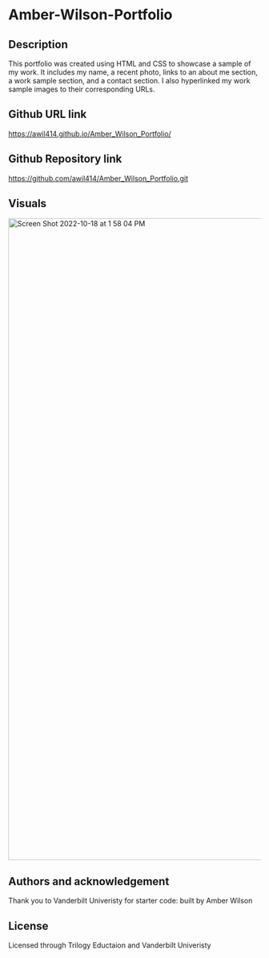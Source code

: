 # Amber-Wilson-Portfolio

## Description
This portfolio was created using HTML and CSS to showcase a sample of my work. It includes my name, a recent photo, links to an about me section, a work sample section, and a contact section. I also hyperlinked my work sample images to their corresponding URLs.

## Github URL link
https://awil414.github.io/Amber_Wilson_Portfolio/
 ## Github Repository link
https://github.com/awil414/Amber_Wilson_Portfolio.git
 ## Visuals
 
 <img width="1280" alt="Screen Shot 2022-10-18 at 1 58 04 PM" src="https://user-images.githubusercontent.com/109228469/196519976-e818b753-dd16-492f-9b1d-7756c17fde93.png">

 ## Authors and acknowledgement
Thank you to Vanderbilt Univeristy for starter code: built by Amber Wilson

## License
Licensed through Trilogy Eductaion and Vanderbilt Univeristy 

